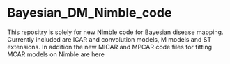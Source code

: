 # Bayesian_DM_Nimble_code
This repositry is solely for new Nimble code for Bayesian disease mapping. Currently included are ICAR and convolution models, M models 
and ST extensions. In addition the new MICAR and MPCAR code files for fitting MCAR models on Nimble are here 
